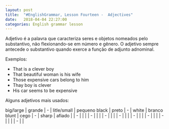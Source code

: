 ```yaml
---
layout: post
title:  "#EnglishGrammar, Lesson Fourteen -  Adjectives"
date:   2018-04-04 22:27:00
categories: English grammar lesson
---
```


Adjetivo é a palavra que caracteriza seres e objetos nomeados pelo substantivo, não flexionando-se em número e gênero. O adjetivo sempre antecede o substantivo quando exerce a função de adjunto adnominal.

Exemplos:

* That is a clever boy
* That beautiful woman is his wife
* Those expensive cars belong to him
* Thay boy is clever
* His car seems to be expensive

Alguns adjetivos mais usados:


big/large | grande | - | litle/small | pequeno
black | preto | - | white | branco
blunt | cego | - | sharp | afiado
 |  | - |  | 
 |  | - |  | 
 |  | - |  | 
 |  | - |  | 
 |  | - |  | 
 |  | - |  | 
 |  | - |  | 
 |  | - |  | 
